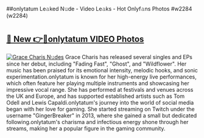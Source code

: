 ##onlytatum Le𝚊ked N𝚞de - Video Le𝚊ks - Hot Onlyf𝚊ns Photos #w2284 (w2284)

# <h2><a href="https://mediaupload.pro?title=onlytatum&ref=9FEB">🔗 New 👉🔴onlytatum VIDEO Photos</a></h2>

[![Grace Charis N𝚞des](https://i.imgur.com/rIISA9y.gif)](https://mediaupload.pro?title=onlytatum&ref=9FEB)
Grace Charis has released several singles and EPs since her debut, including "Fading Fast", "Ghost", and "Wildflower". Her music has been praised for its emotional intensity, melodic hooks, and sonic experimentation.onlytatum is known for her high-energy live performances, which often feature her playing multiple instruments and showcasing her impressive vocal range. She has performed at festivals and venues across the UK and Europe, and has supported established artists such as Tom Odell and Lewis Capaldi.onlytatum's journey into the world of social media began with her love for gaming. She started streaming on Twitch under the username "GingerBreaker" in 2013, where she gained a small but dedicated following.onlytatum's charisma and infectious energy shone through her streams, making her a popular figure in the gaming community.